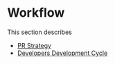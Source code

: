 # Workflow

This section describes

- [PR Strategy](pr-strategy.md)
- [Developers Development Cycle](developers-development-cycle.md)
